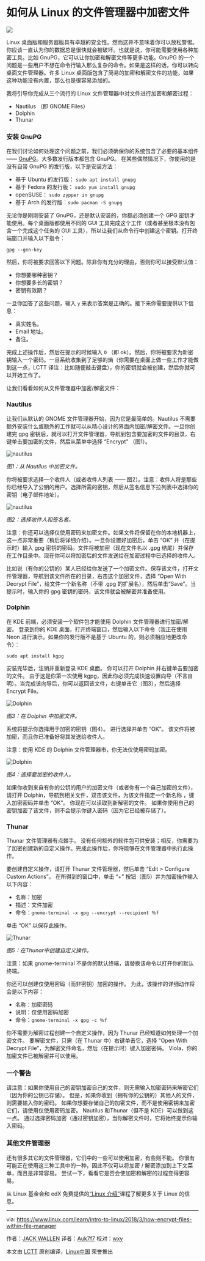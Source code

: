 如何从 Linux 的文件管理器中加密文件
======

![](https://www.linux.com/sites/lcom/files/styles/rendered_file/public/encryption.jpg?itok=Pk3_x5hz)

Linux 桌面版和服务器版具有卓越的安全性。然而这并不意味着你可以放松警惕。你应该一直认为你的数据总是很快就会被破坏。也就是说，你可能需要使用各种加密工具。比如 GnuPG，它可以让你加密和解密文件等更多功能。GnuPG 的一个问题是一些用户不想在命令行输入那么复杂的命令。如果是这样的话，你可以转向桌面文件管理器。许多 Linux 桌面版包含了简易的加密和解密文件的功能，如果这种功能没有内置，那么也是很容易添加的。

我将引导你完成从三个流行的 Linux 文件管理器中对文件进行加密和解密过程：

  * Nautilus （即 GNOME Files）
  * Dolphin
  * Thunar

### 安装 GnuPG

在我们讨论如何处理这个问题之前，我们必须确保你的系统包含了必要的基本组件 —— [GnuPG][1]。大多数发行版本都包含 GnuPG。 在某些偶然情况下，你使用的是没有自带 GnuPG 的发行版，以下是安装方法：

  * 基于 Ubuntu 的发行版： `sudo apt install gnupg`
  * 基于 Fedora 的发行版： `sudo yum install gnupg`
  * openSUSE： `sudo zypper in gnupg`
  * 基于 Arch 的发行版：`sudo pacman -S gnupg`


无论你是刚刚安装了 GnuPG，还是默认安装的，你都必须创建一个 GPG 密钥才能使用。每个桌面版都使用不同的 GUI 工具完成这个工作（或者甚至根本没有包含一个完成这个任务的 GUI 工具），所以让我们从命令行中创建这个密钥。打开终端窗口并输入以下指令：

```
gpg --gen-key
```

然后，你将被要求回答以下问题。除非你有充分的理由，否则你可以接受默认值：

  * 你想要哪种密钥？
  * 你想要多长的密钥？
  * 密钥有效期？

一旦你回答了这些问题，输入 `y` 来表示答案是正确的。接下来你需要提供以下信息：

  * 真实姓名。
  * Email 地址。
  * 备注。

完成上述操作后，然后在提示的时候输入 `O` （即 ok）。然后，你将被要求为新密钥输入一个密码。一旦系统收集到了足够的熵（你需要在桌面上做一些工作才能做到这一点，LCTT 译注：比如随便敲击键盘），你的密钥就会被创建，然后你就可以开始工作了。

让我们看看如何从文件管理器中加密/解密文件：

### Nautilus

让我们从默认的 GNOME 文件管理器开始，因为它是最简单的。Nautilus 不需要额外安装什么或额外的工作就可以从精心设计的界面内加密/解密文件。一旦你创建完 gpg 密钥后，就可以打开文件管理器，导航到包含要加密的文件的目录，右键单击要加密的文件，然后从菜单中选择 “Encrypt” （图1）。

![nautilus][3]

*图1：从 Nautilus 中加密文件。*

你将被要求选择一个收件人（或者收件人列表 —— 图2）。注意：收件人将是那些你已经导入了公钥的用户。选择所需的密钥，然后从签名信息下拉列表中选择你的密钥（电子邮件地址）。

![nautilus][6]

*图2：选择收件人和签名者。*

注意：你还可以选择仅使用密码来加密文件。如果文件将保留在你的本地机器上，这一点非常重要（稍后将详细介绍）。一旦你设置好加密后，单击 “OK” 并（在提示时）输入 gpg 密钥的密码。文件将被加密（现在文件名以 .gpg 结尾）并保存在工作目录中。现在你可以将加密后的文件发送给在加密过程中已选择的收件人。

比如说（有你的公钥的）某人已经给你发送了一个加密文件。保存该文件，打开文件管理器，导航到该文件所在的目录，右击这个加密文件，选择 “Open With Decrypt File”，给文件一个新名称（不带 .gpg 的扩展名），然后单击“Save”。当提示时，输入你的 gpg 密钥的密码，该文件就会被解密并准备使用。

### Dolphin

在 KDE 前端，必须安装一个软件包才能使用 Dolphin 文件管理器进行加密/解密。 登录到你的 KDE 桌面，打开终端窗口，然后输入以下命令（我正在使用 Neon 进行演示。如果你的发行版不是基于 Ubuntu 的，则必须相应地更改命令）：

```
sudo apt install kgpg
```

安装完毕后，注销并重新登录 KDE 桌面。 你可以打开 Dolphin 并右键单击要加密的文件。 由于这是你第一次使用 kgpg，因此你必须完成快速设置向导（不言自明）。当完成该向导后，你可以返回该文件，右键单击它（图3），然后选择 Encrypt File。

![Dolphin][8]

*图3：在 Dolphin 中加密文件。*

系统将提示你选择用于加密的密钥（图4）。 进行选择并单击 “OK”。 该文件将被加密，而且你已准备好将其发送给收件人。

注意：使用 KDE 的 Dolphin 文件管理器市，你无法仅使用密码加密。

![Dolphin][10]

*图4：选择要加密的收件人。*

如果你收到来自有你的公钥的用户的加密文件（或者你有一个自己加密的文件），请打开 Dolphin，导航到相关文件，双击该文件，为该文件指定一个新名称 ，键入加密密码并单击 “OK”。 你现在可以读取到新解密的文件。 如果你使用自己的密钥加密了该文件，则不会提示你键入密码（因为它已经被存储了）。

### Thunar

Thunar 文件管理器有点棘手。 没有任何额外的软件包可供安装；相反，你需要为了加密创建新的自定义操作。完成此操作后，你将能够在文件管理器中执行此操作。

要创建自定义操作，请打开 Thunar 文件管理器，然后单击 “Edit > Configure Custom Actions”。 在所得到的窗口中，单击 “+” 按钮（图5）并为加密操作输入以下内容：

- 名称：加密
- 描述：文件加密
- 命令：`gnome-terminal -x gpg --encrypt --recipient ％f`

单击 “OK” 以保存此操作。

![Thunar][12]

*图5：在Thunar中创建自定义操作。*

注意：如果 gnome-terminal 不是你的默认终端，请替换该命令以打开你的默认终端。

你还可以创建仅使用密码（而非密钥）加密的操作。 为此，该操作的详细动作将会是以下内容：

- 名称：加密密码
- 说明：仅使用密码加密
- 命令：`gnome-terminal -x gpg -c ％f`

你不需要为解密过程创建一个自定义操作，因为 Thunar 已经知道如何处理一个加密文件。 要解密文件，只需（在 Thunar 中）右键单击它，选择 “Open With Decrypt File”，为解密文件命名，然后（在提示时）键入加密密码。 Viola，你的加密文件已被解密并可以使用。

### 一个警告

请注意：如果你使用自己的密钥加密自己的文件，则无需输入加密密码来解密它们（因为你的公钥已存储）。 但是，如果你收到（拥有你的公钥的）其他人的文件，则需要输入你的密码。 如果你想要存储自己的加密文件，而不是使用密钥来加密它们，请使用仅使用密码加密。 Nautilus 和Thunar（但不是 KDE）可以做到这一点。 通过选择密码加密（通过密钥加密），当你解密文件时，它将始终提示你输入密码。

### 其他文件管理器

还有很多其它的文件管理器，它们中的一些可以使用加密，有些则不能。 你很有可能正在使用这三种工具中的一种，因此不仅可以将加密 / 解密添加到上下文菜单，而且是非常容易。 尝试一下，看看它是否会使加密和解密的过程变得更容易。

从 Linux 基金会和 edX 免费提供的[“Linux 介绍”][13]课程了解更多关于 Linux 的信息。

--------------------------------------------------------------------------------

via: https://www.linux.com/learn/intro-to-linux/2018/3/how-encrypt-files-within-file-manager

作者：[JACK WALLEN][a]
译者：[Auk7f7](https://github.com/Auk7f7)
校对：[wxy](https://github.com/wxy)

本文由 [LCTT](https://github.com/LCTT/TranslateProject) 原创编译，[Linux中国](https://linux.cn/) 荣誉推出

[a]:https://www.linux.com/users/jlwallen
[1]:https://www.gnupg.org/
[3]:https://www.linux.com/sites/lcom/files/styles/rendered_file/public/nautilus.jpg?itok=ae7Gtj60 "nautilus"
[4]:https://www.linux.com/licenses/category/used-permission
[6]:https://www.linux.com/sites/lcom/files/styles/rendered_file/public/nautilus_2.jpg?itok=3ht7j63n "nautilus"
[8]:https://www.linux.com/sites/lcom/files/styles/rendered_file/public/kde_0.jpg?itok=KSTctVw0 "Dolphin"
[10]:https://www.linux.com/sites/lcom/files/styles/rendered_file/public/kde_2.jpg?itok=CeqWikNl "Dolphin"
[12]:https://www.linux.com/sites/lcom/files/styles/rendered_file/public/thunar.jpg?itok=fXcHk08B "Thunar"
[13]:https://training.linuxfoundation.org/linux-courses/system-administration-training/introduction-to-linux

